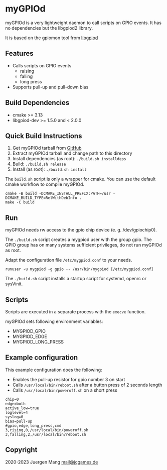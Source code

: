 # myGPIOd

myGPIOd is a very lightweight daemon to call scripts on GPIO events. It has no dependencies but the libgpiod2 library.

It is based on the gpiomon tool from [libgpiod](https://git.kernel.org/pub/scm/libs/libgpiod/libgpiod.git/about/)

## Features

- Calls scripts on GPIO events
  - raising
  - falling
  - long press
- Supports pull-up and pull-down bias

## Build Dependencies

- cmake >= 3.13
- libgpiod-dev >= 1.5.0 and < 2.0.0

## Quick Build Instructions

1. Get myGPIOd tarball from [GitHub](https://github.com/jcorporation/myGPIOd/releases/latest)
2. Extract myGPIOd tarball and change path to this directory
3. Install dependencies (as root): `./build.sh installdeps`
4. Build: `./build.sh release`
5. Install (as root): `./build.sh install`

The `build.sh` script is only a wrapper for cmake. You can use the default cmake workflow to compile myGPIOd.

```
cmake -B build -DCMAKE_INSTALL_PREFIX:PATH=/usr -DCMAKE_BUILD_TYPE=RelWithDebInfo .
make -C build
```

## Run

myGPIOd needs rw access to the gpio chip device (e. g. /dev/gpiochip0).

The `./build.sh` script creates a mygpiod user with the group gpio. The GPIO group has on many systems sufficient privileges, do not run myGPIOd as root.

Adapt the configuration file `/etc/mygpiod.conf` to your needs.

```
runuser -u mygpiod -g gpio -- /usr/bin/mygpiod [/etc/mygpiod.conf]
```

The `./build.sh` script installs a startup script for systemd, openrc or sysVinit.

## Scripts

Scripts are executed in a separate process with the `execve` function.

myGPIOd sets following environment variables:

- MYGPIOD_GPIO
- MYGPIOD_EDGE
- MYGPIOD_LONG_PRESS

## Example configuration

This example configuration does the following:

- Enables the pull-up resistor for gpio number 3 on start
- Calls `/usr/local/bin/reboot.sh` after a button press of 2 seconds length
- Calls `/usr/local/bin/poweroff.sh` on a short press

```
chip=0
edge=both
active_low=true
loglevel=4
syslog=0
bias=pull-up
#gpio,edge,long_press,cmd
3,rising,0,/usr/local/bin/poweroff.sh
3,falling,2,/usr/local/bin/reboot.sh
```

## Copyright

2020-2023 Juergen Mang <mail@jcgames.de>
